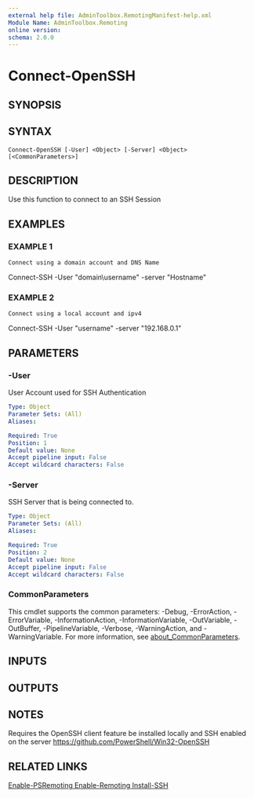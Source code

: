 ```yaml
---
external help file: AdminToolbox.RemotingManifest-help.xml
Module Name: AdminToolbox.Remoting
online version:
schema: 2.0.0
---
```


# Connect-OpenSSH

## SYNOPSIS

## SYNTAX

```
Connect-OpenSSH [-User] <Object> [-Server] <Object> [<CommonParameters>]
```

## DESCRIPTION
Use this function to connect to an SSH Session

## EXAMPLES

### EXAMPLE 1
```
Connect using a domain account and DNS Name
```

Connect-SSH -User "domain\username" -server "Hostname"

### EXAMPLE 2
```
Connect using a local account and ipv4
```

Connect-SSH -User "username" -server "192.168.0.1"

## PARAMETERS

### -User
User Account used for SSH Authentication

```yaml
Type: Object
Parameter Sets: (All)
Aliases:

Required: True
Position: 1
Default value: None
Accept pipeline input: False
Accept wildcard characters: False
```

### -Server
SSH Server that is being connected to.

```yaml
Type: Object
Parameter Sets: (All)
Aliases:

Required: True
Position: 2
Default value: None
Accept pipeline input: False
Accept wildcard characters: False
```

### CommonParameters
This cmdlet supports the common parameters: -Debug, -ErrorAction, -ErrorVariable, -InformationAction, -InformationVariable, -OutVariable, -OutBuffer, -PipelineVariable, -Verbose, -WarningAction, and -WarningVariable. For more information, see [about_CommonParameters](http://go.microsoft.com/fwlink/?LinkID=113216).

## INPUTS

## OUTPUTS

## NOTES
Requires the OpenSSH client feature be installed locally and SSH enabled on the server
https://github.com/PowerShell/Win32-OpenSSH

## RELATED LINKS

[Enable-PSRemoting
Enable-Remoting
Install-SSH]()

